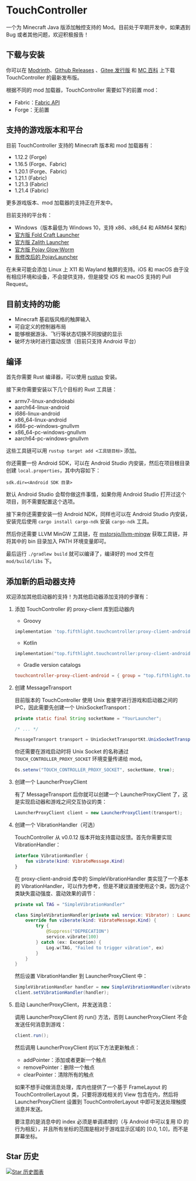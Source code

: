 # TouchController

一个为 Minecraft Java 版添加触控支持的 Mod。目前处于早期开发中，如果遇到 Bug 或者其他问题，欢迎积极报告！

## 下载与安装

你可以在 [Modrinth](https://modrinth.com/mod/touchcontroller#download)、[Github Releases](https://github.com/fifth-light/TouchController/releases) 、[Gitee 发行版](https://gitee.com/fifth_light/TouchController/releases)
和 [MC 百科](https://www.mcmod.cn/download/17432.html) 上下载 TouchController 的最新发布版。

根据不同的 mod 加载器，TouchController 需要如下的前置 mod：

- Fabric：[Fabric API](https://github.com/FabricMC/fabric)
- Forge：无前置

## 支持的游戏版本和平台

目前 TouchController 支持的 Minecraft 版本和 mod 加载器有：

- 1.12.2 (Forge)
- 1.16.5 (Forge、Fabric)
- 1.20.1 (Forge、Fabric)
- 1.21.1 (Fabric)
- 1.21.3 (Fabric)
- 1.21.4 (Fabric)

更多游戏版本、mod 加载器的支持正在开发中。

目前支持的平台有：

- Windows（版本最低为 Windows 10，支持 x86、x86_64 和 ARM64 架构）
- [官方版 Fold Craft Launcher](https://github.com/FCL-Team/FoldCraftLauncher)
- [官方版 Zalith Launcher](https://github.com/ZalithLauncher/ZalithLauncher)
- [官方版 Pojav Glow·Worm](https://github.com/Vera-Firefly/Pojav-Glow-Worm)
- [我修改后的 PojavLauncher](https://github.com/fifth-light/PojavLauncher)

在未来可能会添加 Linux 上 X11 和 Wayland 触屏的支持。iOS 和 macOS 由于没有相应环境和设备，不会提供支持，但是接受 iOS 和 macOS 支持的 Pull
Request。

## 目前支持的功能

- Minecraft 基岩版风格的触屏输入
- 可自定义的控制器布局
- 能够根据游泳、飞行等状态切换不同按键的显示
- 破坏方块时进行震动反馈（目前只支持 Android 平台）

## 编译

首先你需要 Rust 编译器，可以使用 [rustup](https://rustup.rs/) 安装。

接下来你需要安装以下几个目标的 Rust 工具链：

- armv7-linux-androideabi
- aarch64-linux-android
- i686-linux-android
- x86_64-linux-android
- i686-pc-windows-gnullvm
- x86_64-pc-windows-gnullvm
- aarch64-pc-windows-gnullvm

这些工具链可以用 `rustup target add <工具链目标>` 添加。

你还需要一份 Android SDK，可以在 Android Studio 内安装，然后在项目根目录创建 `local.properties`，其中内容如下：

```
sdk.dir=<Android SDK 目录>
```

默认 Android Studio 会帮你做这件事情，如果你用 Android Studio 打开过这个项目，则不需要配置这个选项。

接下来你还需要安装一份 Android NDK，同样也可以在 Android Studio 内安装，安装完后使用 `cargo install cargo-ndk` 安装
`cargo-ndk` 工具。

然后你还需要 LLVM MinGW 工具链，在 [mstorsjo/llvm-mingw](https://github.com/mstorsjo/llvm-mingw/releases) 获取工具链，并将其中的
bin 目录加入 PATH 环境变量即可。

最后运行 `./gradlew build` 就可以编译了，编译好的 mod 文件在 `mod/build/libs` 下。

## 添加新的启动器支持

欢迎添加其他启动器的支持！为其他启动器添加支持的步骤有：

1. 添加 TouchController 的 proxy-client 库到启动器内

    - Groovy
    ```groovy
    implementation 'top.fifthlight.touchcontroller:proxy-client-android:0.0.2'
    ```
    
    - Kotlin
    ```kotlin
    implementation("top.fifthlight.touchcontroller:proxy-client-android:0.0.2")
    ```
    
    - Gradle version catalogs
    ```toml
    touchcontroller-proxy-client-android = { group = "top.fifthlight.touchcontroller", name = "proxy-client-android", version = "0.0.2" }
    ```

2. 创建 MessageTransport

    目前版本的 TouchController 使用 Unix 套接字进行游戏和启动器之间的 IPC，因此需要先创建一个 UnixSocketTransport：
    
    ```java
    private static final String socketName = "YourLauncher";
    
    /* ... */
    
    MessageTransport transport = UnixSocketTransportKt.UnixSocketTransport(socketName);
    ```

   你还需要在游戏启动时将 Unix Socket 的名称通过 `TOUCH_CONTROLLER_PROXY_SOCKET` 环境变量传递给 mod。

    ```java
    Os.setenv("TOUCH_CONTROLLER_PROXY_SOCKET", socketName, true);
    ```

3. 创建一个 LauncherProxyClient

    有了 MessageTransport 后你就可以创建一个 LauncherProxyClient 了，这是实现启动器和游戏之间交互协议的类：
    
    ```java
    LauncherProxyClient client = new LauncherProxyClient(transport);
    ```

4. 创建一个 VibrationHandler（可选）

    TouchController 从 v0.0.12 版本开始支持震动反馈。首先你需要实现 VibrationHandler：
    
    ```kotlin
    interface VibrationHandler {
        fun vibrate(kind: VibrateMessage.Kind)
    }
    ```
    
    在 proxy-client-android 库中的 SimpleVibrationHandler 类实现了一个基本的 VibrationHandler，可以作为参考，但是不建议直接使用这个类，因为这个类缺失震动强度、震动效果的调节：
    
    ```kotlin
    private val TAG = "SimpleVibrationHandler"
    
    class SimpleVibrationHandler(private val service: Vibrator) : LauncherProxyClient.VibrationHandler {
        override fun viberate(kind: VibrateMessage.Kind) {
            try {
                @Suppress("DEPRECATION")
                service.vibrate(100)
            } catch (ex: Exception) {
                Log.w(TAG, "Failed to trigger vibration", ex)
            }
        }
    }
    ```
    
    然后设置 VibrationHandler 到 LauncherProxyClient 中：
    
    ```java
    SimpleVibrationHandler handler = new SimpleVibrationHandler(vibrator);
    client.setVibrationHandler(handler);
    ```

5. 启动 LauncherProxyClient，并发送消息：

    调用 LauncherProxyClient 的 run() 方法，否则 LauncherProxyClient 不会发送任何消息到游戏：
    
    ```java
    client.run();
    ```
    
    然后调用 LauncherProxyClient 的以下方法更新触点：
    
    - addPointer：添加或者更新一个触点
    - removePointer：删除一个触点
    - clearPointer：清除所有的触点
    
    如果不想手动做消息处理，库内也提供了一个基于 FrameLayout 的 TouchControllerLayout 类，只要将游戏相关的 View 包含在内，然后将 LauncherProxyClient 设置到 TouchControllerLayout 中即可发送处理触摸消息并发送。
    
    要注意的是消息中的 index 必须是单调递增的（与 Android 中可以复用 ID 的行为相反），并且所有坐标的范围是相对于游戏显示区域的 [0.0, 1.0]，而不是屏幕坐标。

## Star 历史

<a href="https://star-history.com/#fifth-light/TouchController&Date">
 <picture>
   <source media="(prefers-color-scheme: dark)" srcset="https://api.star-history.com/svg?repos=fifth-light/TouchController&type=Date&theme=dark" />
   <source media="(prefers-color-scheme: light)" srcset="https://api.star-history.com/svg?repos=fifth-light/TouchController&type=Date" />
   <img alt="Star 历史图表" src="https://api.star-history.com/svg?repos=fifth-light/TouchController&type=Date" />
 </picture>
</a>
